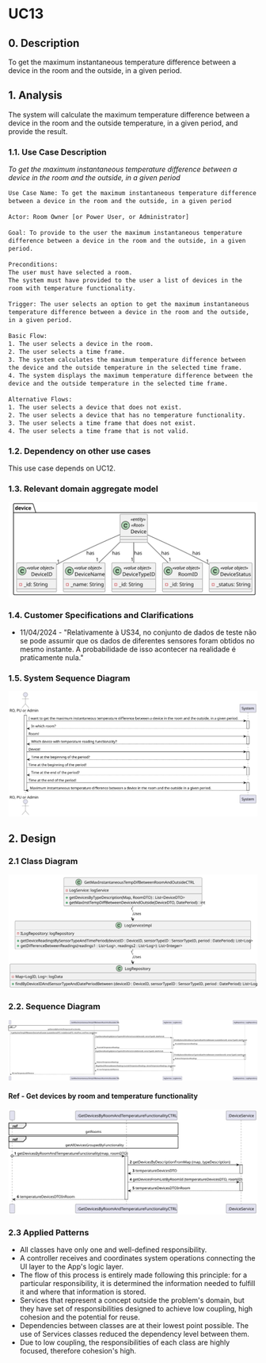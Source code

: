 # UC13

## 0. Description

To get the maximum instantaneous temperature difference between a device in the room and the outside, in a given period.

## 1. Analysis
The system will calculate the maximum temperature difference between a device in the room 
and the outside temperature, in a given period, and provide the result.

### 1.1. Use Case Description
_To get the maximum instantaneous temperature difference between a device in the room and the outside, in a given period_

    Use Case Name: To get the maximum instantaneous temperature difference between a device in the room and the outside, in a given period

    Actor: Room Owner [or Power User, or Administrator]

    Goal: To provide to the user the maximum instantaneous temperature difference between a device in the room and the outside, in a given period.

    Preconditions:
    The user must have selected a room.
    The system must have provided to the user a list of devices in the room with temperature functionality.

    Trigger: The user selects an option to get the maximum instantaneous temperature difference between a device in the room and the outside, in a given period.

    Basic Flow:
    1. The user selects a device in the room.
    2. The user selects a time frame.
    3. The system calculates the maximum temperature difference between the device and the outside temperature in the selected time frame.
    4. The system displays the maximum temperature difference between the device and the outside temperature in the selected time frame.

    Alternative Flows:
    1. The user selects a device that does not exist.
    2. The user selects a device that has no temperature functionality.
    3. The user selects a time frame that does not exist.
    4. The user selects a time frame that is not valid.

### 1.2. Dependency on other use cases
This use case depends on UC12.

### 1.3. Relevant domain aggregate model
![Device](../../ooa/4.agreggateModels/Device_v1.svg)

### 1.4. Customer Specifications and Clarifications
* 11/04/2024 - "Relativamente à US34, no conjunto de dados de teste não se pode assumir que os dados de diferentes sensores foram obtidos no mesmo instante.
  A probabilidade de isso acontecer na realidade é praticamente nula."

### 1.5. System Sequence Diagram
![US013-SSD](artifacts/uc13_SSD.svg)

## 2. Design

### 2.1 Class Diagram
![US013-CD](artifacts/uc13_CD.svg)

### 2.2. Sequence Diagram
![US013-SD](artifacts/uc13_SD_v2.svg)

#### Ref - Get devices by room and temperature functionality
![US013-SD-ref1](../uc12_toGetDevicesByRoomAndTemperatureFunctionality/artifacts/uc12_SD.svg)

### 2.3 Applied Patterns
- All classes have only one and well-defined responsibility.
- A controller receives and coordinates system operations connecting the UI layer to the App's logic layer.
- The flow of this process is entirely made following this principle: for a particular responsibility, it is determined the information needed to fulfill it and where that information is stored.
- Services that represent a concept outside the problem's domain, but they have set of responsibilities designed to achieve low coupling, high cohesion and the potential for reuse.
- Dependencies between classes are at their lowest point possible. The use of Services classes reduced the dependency level between them.
- Due to low coupling, the responsibilities of each class are highly focused, therefore cohesion's high.
